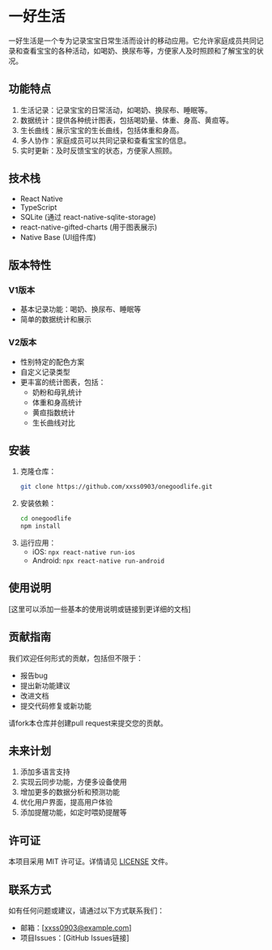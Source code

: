 # 一好生活

一好生活是一个专为记录宝宝日常生活而设计的移动应用。它允许家庭成员共同记录和查看宝宝的各种活动，如喝奶、换尿布等，方便家人及时照顾和了解宝宝的状况。

## 功能特点

1. 生活记录：记录宝宝的日常活动，如喝奶、换尿布、睡眠等。
2. 数据统计：提供各种统计图表，包括喝奶量、体重、身高、黄疸等。
3. 生长曲线：展示宝宝的生长曲线，包括体重和身高。
4. 多人协作：家庭成员可以共同记录和查看宝宝的信息。
5. 实时更新：及时反馈宝宝的状态，方便家人照顾。

## 技术栈

- React Native
- TypeScript
- SQLite (通过 react-native-sqlite-storage)
- react-native-gifted-charts (用于图表展示)
- Native Base (UI组件库)

## 版本特性

### V1版本

- 基本记录功能：喝奶、换尿布、睡眠等
- 简单的数据统计和展示

### V2版本

- 性别特定的配色方案
- 自定义记录类型
- 更丰富的统计图表，包括：
  - 奶粉和母乳统计
  - 体重和身高统计
  - 黄疸指数统计
  - 生长曲线对比

## 安装

1. 克隆仓库：
   ```bash
   git clone https://github.com/xxss0903/onegoodlife.git
   ```
2. 安装依赖：
   ```bash
   cd onegoodlife
   npm install
   ```
3. 运行应用：
   - iOS: `npx react-native run-ios`
   - Android: `npx react-native run-android`

## 使用说明

[这里可以添加一些基本的使用说明或链接到更详细的文档]

## 贡献指南

我们欢迎任何形式的贡献，包括但不限于：

- 报告bug
- 提出新功能建议
- 改进文档
- 提交代码修复或新功能

请fork本仓库并创建pull request来提交您的贡献。

## 未来计划

1. 添加多语言支持
2. 实现云同步功能，方便多设备使用
3. 增加更多的数据分析和预测功能
4. 优化用户界面，提高用户体验
5. 添加提醒功能，如定时喂奶提醒等

## 许可证

本项目采用 MIT 许可证。详情请见 [LICENSE](LICENSE) 文件。

## 联系方式

如有任何问题或建议，请通过以下方式联系我们：

- 邮箱：[xxss0903@example.com]
- 项目Issues：[GitHub Issues链接]
